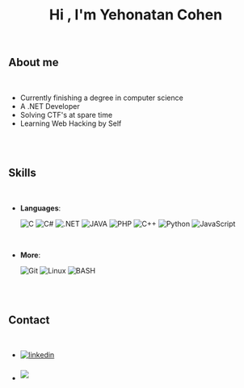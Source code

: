 
<h1 align="center"><b>Hi , I'm Yehonatan Cohen </b></h1>

<br>

	
## **About me**

<br>

- Currently finishing a degree in computer science
- A .NET Developer
- Solving CTF's at spare time
- Learning Web Hacking by Self

<br><br>


## <b> Skills</b>
<br>

<p align="center">

- **Languages**:
    
    ![C](https://img.shields.io/badge/C%20-%232370ED.svg?style=for-the-badge&logo=c&logoColor=white)
    ![C#](https://img.shields.io/badge/C%23-239120?style=for-the-badge&logo=c-sharp&logoColor=white)
    ![.NET](https://img.shields.io/badge/.NET-5C2D91?style=for-the-badge&logo=.net&logoColor=white)
    ![JAVA](https://img.shields.io/badge/Java-ED8B00?style=for-the-badge&logo=openjdk&logoColor=white)
    ![PHP](https://img.shields.io/badge/PHP-777BB4?style=for-the-badge&logo=php&logoColor=white)
    ![C++](https://img.shields.io/badge/C++%20-%2300599C.svg?style=for-the-badge&logo=c%2B%2B&logoColor=white)
    ![Python](https://img.shields.io/badge/Python%20-%2314354C.svg?style=for-the-badge&logo=python&logoColor=white)
    ![JavaScript](https://img.shields.io/badge/JavaScript%20-%23F7DF1E.svg?style=for-the-badge&logo=javascript&logoColor=black)
   
<br>

- **More**:

    ![Git](https://img.shields.io/badge/git-%23F05033.svg?style=for-the-badge&logo=git&logoColor=white)
    ![Linux](https://img.shields.io/badge/Linux-FCC624?style=for-the-badge&logo=linux&logoColor=black) 
    ![BASH](https://img.shields.io/badge/GNU%20Bash-4EAA25?style=for-the-badge&logo=GNU%20Bash&logoColor=white) 

</p>
<br>
<br>

## **Contact**
<br>
<div align='left'>
<ul>
<li>
<a href="https://www.linkedin.com/in/yehonatan-cohen-7b9416226" target="_blank">
<img src="https://img.shields.io/badge/linkedin:%20Yehonatan%20Cohen-%2300acee.svg?color=405DE6&style=for-the-badge&logo=linkedin&logoColor=white" alt=linkedin style="margin-bottom: 5px;"/>
</a>
</li>

<br>

<li>
<a href="mailto:yoncohenyon@gmail.com" target="_blank">
<img src="https://img.shields.io/badge/gmail:%20yoncohenyon@gmail.com-%23EA4335.svg?style=for-the-badge&logo=gmail&logoColor=white" t=mail style="margin-bottom: 5px;" />
</a>
</li>
	
</ul>
</div>
